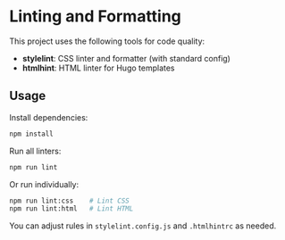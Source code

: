 # Linting and Formatting

This project uses the following tools for code quality:

- **stylelint**: CSS linter and formatter (with standard config)
- **htmlhint**: HTML linter for Hugo templates

## Usage

Install dependencies:

```sh
npm install
```

Run all linters:

```sh
npm run lint
```

Or run individually:

```sh
npm run lint:css    # Lint CSS
npm run lint:html   # Lint HTML
```

You can adjust rules in `stylelint.config.js` and `.htmlhintrc` as needed.
